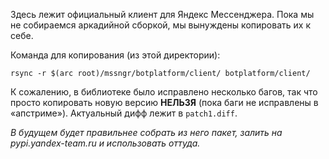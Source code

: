 Здесь лежит официальный клиент для Яндекс Мессенджера. Пока мы не собираемся аркадийной сборкой, мы вынуждены копировать их к себе.

Команда для копирования (из этой директории):
```
rsync -r $(arc root)/mssngr/botplatform/client/ botplatform/client/
```

К сожалению, в библиотеке было исправлено несколько багов, так что просто копировать
новую версию **НЕЛЬЗЯ** (пока баги не исправлены в «апстриме»). Актуальный дифф лежит
в `patch1.diff`.

_В будущем будет правильнее собрать из него пакет, залить на pypi.yandex-team.ru
и использовать оттуда._
